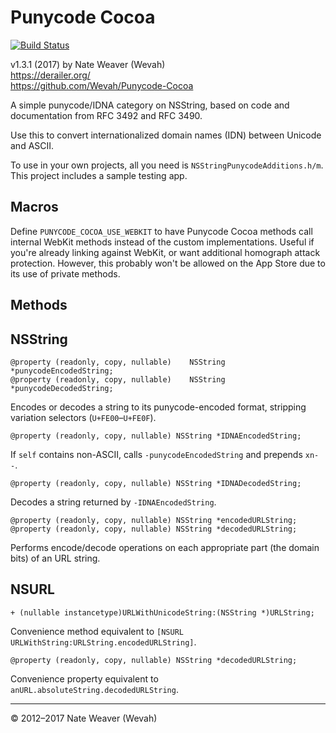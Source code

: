 Punycode Cocoa
==============

[![Build Status](https://travis-ci.org/Wevah/Punycode-Cocoa.svg?branch=master)](https://travis-ci.org/Wevah/Punycode-Cocoa)

v1.3.1 (2017)
by Nate Weaver (Wevah)  
https://derailer.org/  
https://github.com/Wevah/Punycode-Cocoa

A simple punycode/IDNA category on NSString, based on code and documentation from RFC 3492 and RFC 3490.

Use this to convert internationalized domain names (IDN) between Unicode and ASCII.

To use in your own projects, all you need is `NSStringPunycodeAdditions.h/m`. This project includes a sample testing app.

Macros
------

Define `PUNYCODE_COCOA_USE_WEBKIT` to have Punycode Cocoa methods call internal WebKit methods instead of the custom implementations. Useful if you're already linking against WebKit, or want additional homograph attack protection. However, this probably won't be allowed on the App Store due to its use of private methods.

Methods
-------

NSString
--------

	@property (readonly, copy, nullable)	NSString *punycodeEncodedString;
	@property (readonly, copy, nullable)	NSString *punycodeDecodedString;

Encodes or decodes a string to its punycode-encoded format, stripping variation selectors (`U+FE00`–`U+FE0F`).
	
	@property (readonly, copy, nullable) NSString *IDNAEncodedString;
	
If `self` contains non-ASCII, calls `-punycodeEncodedString` and prepends `xn--`.

	@property (readonly, copy, nullable) NSString *IDNADecodedString;

Decodes a string returned by `-IDNAEncodedString`.

	@property (readonly, copy, nullable) NSString *encodedURLString;
	@property (readonly, copy, nullable) NSString *decodedURLString;
	
Performs encode/decode operations on each appropriate part (the domain bits) of an URL string.

NSURL
-----
	
	+ (nullable instancetype)URLWithUnicodeString:(NSString *)URLString;
	
Convenience method equivalent to `[NSURL URLWithString:URLString.encodedURLString]`.
	
	@property (readonly, copy, nullable) NSString *decodedURLString;

Convenience property equivalent to `anURL.absoluteString.decodedURLString`.

----

© 2012–2017 Nate Weaver (Wevah)
